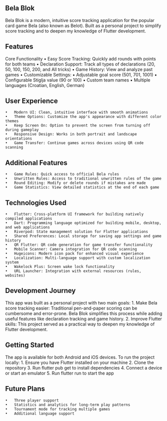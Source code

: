 ## Bela Blok
Bela Blok is a modern, intuitive score tracking application for the popular card game Bela (also known as Belot). Built as a personal project to simplify score tracking and to deepen my knowledge of Flutter development.

## Features

Core Functionality
	•	Easy Score Tracking: Quickly add rounds with points for both teams
    •	Declaration Support: Track all types of declarations (20, 50, 100, 150, 200, and All tricks)
    •	Game History: View and analyze past games
    •	Customizable Settings:
	    ▪	Adjustable goal score (501, 701, 1001)
        ▪	Configurable Stiglja value (90 or 100)
        ▪	Custom team names
        ▪	Multiple languages (Croatian, English, German)

## User Experience
	•	Modern UI: Clean, intuitive interface with smooth animations
    •	Theme Options: Customize the app's appearance with different color themes
    •	Keep Screen On: Option to prevent the screen from turning off during gameplay
    •	Responsive Design: Works in both portrait and landscape orientations
    •	Game Transfer: Continue games across devices using QR code scanning

## Additional Features
	•	Game Rules: Quick access to official Bela rules
    •	Unwritten Rules: Access to traditional unwritten rules of the game
    •	Round Editing: Modify or delete rounds if mistakes are made
    •	Game Statistics: View detailed statistics at the end of each game

## Technologies Used
	•	Flutter: Cross-platform UI framework for building natively compiled applications
    •	Dart: Programming language optimized for building mobile, desktop, and web applications
    •	Riverpod: State management solution for Flutter applications
    •	Shared Preferences: Local storage for saving app settings and game history
    •	QR Flutter: QR code generation for game transfer functionality
    •	Mobile Scanner: Camera integration for QR code scanning	
    •	Hugeicons: Modern icon pack for enhanced visual experience	
    •	Localization: Multi-language support with custom localization system	
    •	Wakelock Plus: Screen wake lock functionality	
    •	URL Launcher: Integration with external resources (rules, websites)


## Development Journey
This app was built as a personal project with two main goals:
	1.	Make Bela score tracking easier: Traditional pen-and-paper scoring can be cumbersome and error-prone. Bela Blok simplifies this process while adding useful features like declaration tracking and game history.
    2.	Improve Flutter skills: This project served as a practical way to deepen my knowledge of Flutter development.

## Getting Started
The app is available for both Android and iOS devices.
To run the project locally:
	1.	Ensure you have Flutter installed on your machine
    2.	Clone the repository
    3.	Run ⁠flutter pub get to install dependencies
    4.	Connect a device or start an emulator
    5.	Run ⁠flutter run to start the app

## Future Plans
    •   Three player support
    •	Statistics and analytics for long-term play patterns
    •	Tournament mode for tracking multiple games
    •	Additional language support

